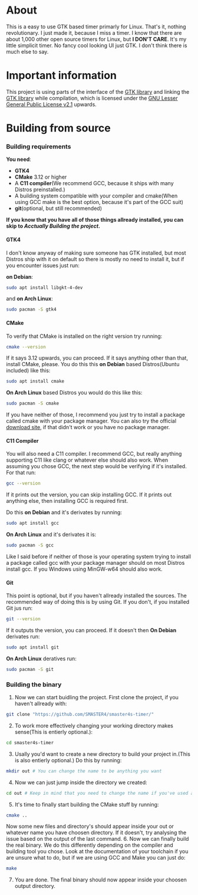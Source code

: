 # About
This is a easy to use GTK based timer primarly for Linux. That's it, nothing revolutionary.
I just made it, because I miss a timer.
I know that there are about 1,000 other open source timers for Linux, but **I DON'T CARE**.
It's my little simplicit timer. No fancy cool looking UI just GTK.
I don't think there is much else to say.

# Important information
This project is using parts of the interface of the [GTK library](https://gtk.org/) and linking the [GTK library](https://gtk.org/) while compilation,
which is licensed under the [GNU Lesser General Public License v2.1](https://www.gnu.org/licenses/old-licenses/lgpl-2.1.html) upwards.

# Building from source

### Building requirements
**You need**:
+ **GTK4**
+ **CMake** 3.12 or higher
+ A **C11 compiler**(We recommend GCC, because it ships with many Distros preinstalled.)
+ A building system compatible with your compiler and cmake(When using GCC make is the best option, because it's part of the GCC suit)
+ **git**(optional, but still recommended)

**If you know that you have all of those things allready installed, you can skip to *Acctually Building the project*.**

#### GTK4
I don't know anyway of making sure someone has GTK installed,
but most Distros ship with it on default so there is mostly no need to install it,
but if you encounter issues just run:

**on Debian**:
```bash
sudo apt install libgkt-4-dev
```
and **on Arch Linux**:
```bash
sudo pacman -S gtk4
```

#### CMake
To verify that CMake is installed on the right version try running:
```bash
cmake --version
```
If it says 3.12 upwards, you can proceed. If it says anything other than that, install CMake, please.
You do this this **on Debian** based Distros(Ubuntu included) like this:
```bash
sudo apt install cmake
```
**On Arch Linux** based Distros you would do this like this:
```bash
sudo pacman -S cmake
```
If you have neither of those, I recommend you just try to install a package called cmake with your package manager.
You can also try the official [download site](https://cmake.org/download/), if that didn't work or you have no package manager.

#### C11 Compiler
You will also need a C11 compiler. I recommend GCC, but really anything supporting C11 like clang or whatever else should also work.
When assuming you chose GCC, the next step would be verifying if it's installed. For that run:
```bash
gcc --version
```
If it prints out the version, you can skip installing GCC.
If it prints out anything else, then installing GCC is required first.

Do this **on Debian** and it's derivates by running:
```bash
sudo apt install gcc
```
**On Arch Linux** and it's derivates it is:
```bash
sudo pacman -S gcc
```
Like I said before if neither of those is your operating system trying to install a package called gcc with your package manager should on most Distros install gcc.
If you Windows using MinGW-w64 should also work.

#### Git
This point is optional, but if you haven't allready installed the sources.
The recommended way of doing this is by using Git.
If you don't, if you installed Git jus run:
```bash
git --version
```
If it outputs the version, you can proceed. If it doesn't then
**On Debian** derivates run:
```bash
sudo apt install git
```
**On Arch Linux** deratives run:
```bash
sudo pacman -S git
```

### Building the binary
1. Now we can start buidling the project. First clone the project, if you haven't allready with:
```bash
git clone "https://github.com/SMASTER4/smaster4s-timer/"
```
2. To work more effectively changing your working directory makes sense(This is entierly optional.):
```bash
cd smaster4s-timer
```
3. Usally you'd want to create a new directory to build your project in.(This is also entierly optional.) Do this by running:
```bash
mkdir out # You can change the name to be anything you want
```
4. Now we can just jump inside the directory we created:
```bash
cd out # Keep in mind that you need to change the name if you've used a different name
```
5. It's time to finally start building the CMake stuff by running:
```bash
cmake ..
```
Now some new files and directory's should appear inside your out or whatever name you have choosen directory.
If it doesn't, try analysing the issue based on the output of the last command.
6. Now we can finally build the real binary. We do this differently depending on the compiler and building tool you chose.
Look at the documentation of your toolchain if you are unsure what to do, but if we are using GCC and Make you can just do:
```bash
make
```
7. You are done. The final binary should now appear inside your choosen output directory.
